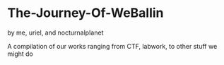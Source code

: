# The-Journey-Of-WeBallin
by me, uriel, and nocturnalpIanet

A compilation of our works ranging from CTF, labwork, to other stuff we might do
